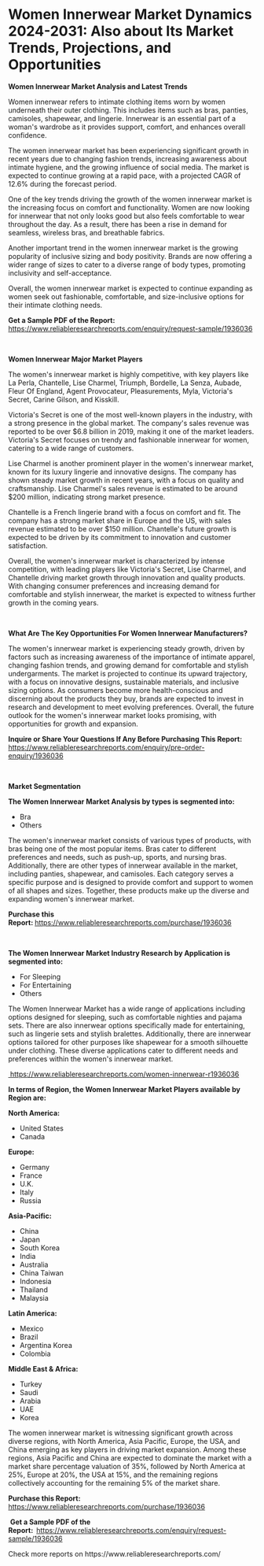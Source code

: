<p><h1>Women Innerwear Market Dynamics 2024-2031: Also about Its Market Trends, Projections, and Opportunities</h1></p><p><strong>Women Innerwear Market Analysis and Latest Trends</strong></p>
<p><p>Women innerwear refers to intimate clothing items worn by women underneath their outer clothing. This includes items such as bras, panties, camisoles, shapewear, and lingerie. Innerwear is an essential part of a woman's wardrobe as it provides support, comfort, and enhances overall confidence.</p><p>The women innerwear market has been experiencing significant growth in recent years due to changing fashion trends, increasing awareness about intimate hygiene, and the growing influence of social media. The market is expected to continue growing at a rapid pace, with a projected CAGR of 12.6% during the forecast period.</p><p>One of the key trends driving the growth of the women innerwear market is the increasing focus on comfort and functionality. Women are now looking for innerwear that not only looks good but also feels comfortable to wear throughout the day. As a result, there has been a rise in demand for seamless, wireless bras, and breathable fabrics.</p><p>Another important trend in the women innerwear market is the growing popularity of inclusive sizing and body positivity. Brands are now offering a wider range of sizes to cater to a diverse range of body types, promoting inclusivity and self-acceptance.</p><p>Overall, the women innerwear market is expected to continue expanding as women seek out fashionable, comfortable, and size-inclusive options for their intimate clothing needs.</p></p>
<p><strong>Get a Sample PDF of the Report:&nbsp;</strong> <a href="https://www.reliableresearchreports.com/enquiry/request-sample/1936036">https://www.reliableresearchreports.com/enquiry/request-sample/1936036</a></p>
<p>&nbsp;</p>
<p><strong>Women Innerwear Major Market Players</strong></p>
<p><p>The women's innerwear market is highly competitive, with key players like La Perla, Chantelle, Lise Charmel, Triumph, Bordelle, La Senza, Aubade, Fleur Of England, Agent Provocateur, Pleasurements, Myla, Victoria's Secret, Carine Gilson, and Kisskill.</p><p>Victoria's Secret is one of the most well-known players in the industry, with a strong presence in the global market. The company's sales revenue was reported to be over $6.8 billion in 2019, making it one of the market leaders. Victoria's Secret focuses on trendy and fashionable innerwear for women, catering to a wide range of customers.</p><p>Lise Charmel is another prominent player in the women's innerwear market, known for its luxury lingerie and innovative designs. The company has shown steady market growth in recent years, with a focus on quality and craftsmanship. Lise Charmel's sales revenue is estimated to be around $200 million, indicating strong market presence.</p><p>Chantelle is a French lingerie brand with a focus on comfort and fit. The company has a strong market share in Europe and the US, with sales revenue estimated to be over $150 million. Chantelle's future growth is expected to be driven by its commitment to innovation and customer satisfaction.</p><p>Overall, the women's innerwear market is characterized by intense competition, with leading players like Victoria's Secret, Lise Charmel, and Chantelle driving market growth through innovation and quality products. With changing consumer preferences and increasing demand for comfortable and stylish innerwear, the market is expected to witness further growth in the coming years.</p></p>
<p>&nbsp;</p>
<p><strong>What Are The Key Opportunities For Women Innerwear Manufacturers?</strong></p>
<p><p>The women's innerwear market is experiencing steady growth, driven by factors such as increasing awareness of the importance of intimate apparel, changing fashion trends, and growing demand for comfortable and stylish undergarments. The market is projected to continue its upward trajectory, with a focus on innovative designs, sustainable materials, and inclusive sizing options. As consumers become more health-conscious and discerning about the products they buy, brands are expected to invest in research and development to meet evolving preferences. Overall, the future outlook for the women's innerwear market looks promising, with opportunities for growth and expansion.</p></p>
<p><strong>Inquire or Share Your Questions If Any Before Purchasing This Report:</strong> <a href="https://www.reliableresearchreports.com/enquiry/pre-order-enquiry/1936036">https://www.reliableresearchreports.com/enquiry/pre-order-enquiry/1936036</a></p>
<p>&nbsp;</p>
<p><strong>Market Segmentation</strong></p>
<p><strong>The Women Innerwear Market Analysis by types is segmented into:</strong></p>
<p><ul><li>Bra</li><li>Others</li></ul></p>
<p><p>The women's innerwear market consists of various types of products, with bras being one of the most popular items. Bras cater to different preferences and needs, such as push-up, sports, and nursing bras. Additionally, there are other types of innerwear available in the market, including panties, shapewear, and camisoles. Each category serves a specific purpose and is designed to provide comfort and support to women of all shapes and sizes. Together, these products make up the diverse and expanding women's innerwear market.</p></p>
<p><strong>Purchase this Report:&nbsp;</strong><a href="https://www.reliableresearchreports.com/purchase/1936036">https://www.reliableresearchreports.com/purchase/1936036</a></p>
<p>&nbsp;</p>
<p><strong>The Women Innerwear Market Industry Research by Application is segmented into:</strong></p>
<p><ul><li>For Sleeping</li><li>For Entertaining</li><li>Others</li></ul></p>
<p><p>The Women Innerwear Market has a wide range of applications including options designed for sleeping, such as comfortable nighties and pajama sets. There are also innerwear options specifically made for entertaining, such as lingerie sets and stylish bralettes. Additionally, there are innerwear options tailored for other purposes like shapewear for a smooth silhouette under clothing. These diverse applications cater to different needs and preferences within the women's innerwear market.</p></p>
<p><a href="https://www.reliableresearchreports.com/women-innerwear-r1936036">&nbsp;https://www.reliableresearchreports.com/women-innerwear-r1936036</a></p>
<p><strong>In terms of Region, the Women Innerwear Market Players available by Region are:</strong></p>
<p>
    <p> <strong> North America: </strong>
        <ul>
            <li>United States</li>
            <li>Canada</li>
        </ul>
        </p> 
    <p> <strong> Europe: </strong>
        <ul>
            <li>Germany</li>
            <li>France</li>
            <li>U.K.</li>
            <li>Italy</li>
            <li>Russia</li>
        </ul>
        </p> 
    <p> <strong> Asia-Pacific: </strong>
        <ul>
            <li>China</li>
            <li>Japan</li>
            <li>South Korea</li>
            <li>India</li>
            <li>Australia</li>
            <li>China Taiwan</li>
            <li>Indonesia</li>
            <li>Thailand</li>
            <li>Malaysia</li>
        </ul>
        </p> 
    <p> <strong> Latin America: </strong>
        <ul>
            <li>Mexico</li>
            <li>Brazil</li>
            <li>Argentina Korea</li>
            <li>Colombia</li>
        </ul>
        </p> 
    <p> <strong> Middle East & Africa: </strong>
        <ul>
            <li>Turkey</li>
            <li>Saudi</li>
            <li>Arabia</li>
            <li>UAE</li>
            <li>Korea</li>
        </ul>
    </p>
    </p>
<p><p>The women innerwear market is witnessing significant growth across diverse regions, with North America, Asia Pacific, Europe, the USA, and China emerging as key players in driving market expansion. Among these regions, Asia Pacific and China are expected to dominate the market with a market share percentage valuation of 35%, followed by North America at 25%, Europe at 20%, the USA at 15%, and the remaining regions collectively accounting for the remaining 5% of the market share.</p></p>
<p><strong>Purchase this Report: </strong><a href="https://www.reliableresearchreports.com/purchase/1936036">https://www.reliableresearchreports.com/purchase/1936036</a></p>
<p>&nbsp;<strong>Get a Sample PDF of the Report:&nbsp;&nbsp;</strong><a href="https://www.reliableresearchreports.com/enquiry/request-sample/1936036">https://www.reliableresearchreports.com/enquiry/request-sample/1936036</a></p>
<p><strong></strong></p>
<p>Check more reports on https://www.reliableresearchreports.com/</p>